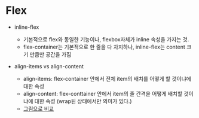 # Flex

* inline-flex
  * 기본적으로 flex와 동일한 기능이나, flexbox자체가 inline 속성을 가지는 것.
  * flex-container는 기본적으로 한 줄을 다 차지하나, inline-flex는 content 크기 만큼만 공간을 가짐
 
* align-items vs align-content
  * align-items: flex-container 안에서 전체 item의 배치를 어떻게 할 것이냐에 대한 속성
  * align-content: flex-conttainer 안에서 item의 줄 간격을 어떻게 배치할 것이냐에 대한 속성 (wrap된 상태에서만 의미가 있다.) 
  * [그림으로 비교](https://www.inflearn.com/questions/752797/align-items-vs-align-content)









